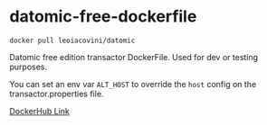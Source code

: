 # datomic-free-dockerfile


```
docker pull leoiacovini/datomic
```


Datomic free edition transactor DockerFile. Used for dev or testing purposes.

You can set an env var `ALT_HOST` to override the `host` config on the transactor.properties file.

[DockerHub Link](https://hub.docker.com/r/leoiacovini/datomic/)